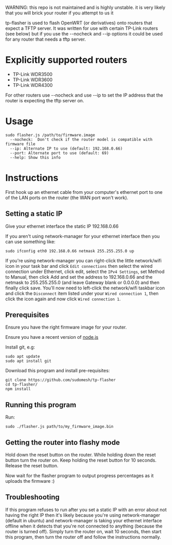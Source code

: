 WARNING: this repo is not maintained and is highly unstable. it is very likely that you will brick your router if you attempt to us it

tp-flasher is used to flash OpenWRT (or derivatives) onto routers that expect a TFTP server. It was written for use with certain TP-Link routers (see below) but if you use the --nocheck and --ip options it could be used for any router that needs a tftp server.


# Explicitly supported routers

* TP-Link WDR3500
* TP-Link WDR3600
* TP-Link WDR4300

For other routers use --nocheck and use --ip to set the IP address that the router is expecting the tftp server on.

# Usage

```
sudo flasher.js /path/to/firmware.image
  --nocheck:  Don't check if the router model is compatible with firmware file
  --ip: Alternate IP to use (default: 192.168.0.66)
  --port: Alternate port to use (default: 69)
  --help: Show this info
```

# Instructions

First hook up an ethernet cable from your computer's ethernet port to one of the LAN ports on the router (the WAN port won't work). 

## Setting a static IP

Give your ethernet interface the static IP 192.168.0.66

If you aren't using network-manager for your ethernet interface then you can use something like:

```
sudo ifconfig eth0 192.168.0.66 netmask 255.255.255.0 up
```

If you're using network-manager you can right-click the little network/wifi icon in your task bar and click `Edit connections` then select the wired connection under Ethernet, click edit, select the `IPv4 Settings`, set Method to Manual, then click Add and set the address to 192.168.0.66 and the netmask to 255.255.255.0 (and leave Gateway blank or 0.0.0.0) and then finally click save. You'll now need to left-click the network/wifi taskbar icon and click the `Disconnect` item listed under your `Wired connection 1`, then click the icon again and now click `Wired connection 1`.

## Prerequisites

Ensure you have the right firmware image for your router.

Ensure you have a recent version of [node.js](https://nodejs.org/)

Install git, e.g:

```
sudo apt update
sudo apt install git
```

Download this program and install pre-requisites:

```
git clone https://github.com/sudomesh/tp-flasher
cd tp-flasher/
npm install
```

## Running this program

Run:

```
sudo ./flasher.js path/to/my_firmware_image.bin
```


## Getting the router into flashy mode

Hold down the reset button on the router. While holding down the reset button turn the router on. Keep holding the reset button for 10 seconds. Release the reset button.

Now wait for the flasher program to output progress percentages as it uploads the firmware :)

## Troubleshooting

If this program refuses to run after you set a static IP with an error about not having the right IP then it's likely because you're using network-manager (default in ubuntu) and network-manager is taking your ethernet interface offline when it detects that you're not connected to anything (because the router is turned off). Simply turn the router on, wait 10 seconds, then start this program, then turn the router off and follow the instructions normally.
